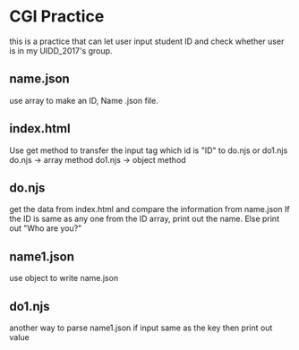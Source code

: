 # CGI Practice
this is a practice that can let user input student ID and check whether user is in my UIDD_2017's group.

## name.json
use array to make an ID, Name .json file.

## index.html
Use get method to transfer the input tag which id is "ID" to do.njs or do1.njs
do.njs -> array method
do1.njs -> object method

## do.njs
get the data from index.html and compare the information from name.json
If the ID is same as any one from the ID array, print out the name.
Else print out "Who are you?"

## name1.json
use object to write name.json

## do1.njs
another way to parse name1.json
if input same as the key then print out value
